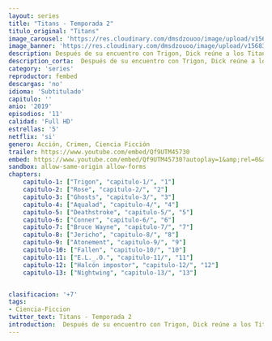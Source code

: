 ```yaml
---
layout: series
title: "Titans - Temporada 2"
titulo_original: "Titans"
image_carousel: 'https://res.cloudinary.com/dmsdzouoo/image/upload/v1568314385/titants2-min_lhwmsz.jpg'
image_banner: 'https://res.cloudinary.com/dmsdzouoo/image/upload/v1568314385/titans-temporada-dos-trailer-netflix-min_gdqrwi.jpg'
description: Después de su encuentro con Trigon, Dick reúne a los Titanes. Bajo su supervisión en su nuevo hogar en la Torre de los Titanes, Rachel, Gar y Jason Todd entrenan juntos para perfeccionar sus habilidades de héroe y trabajar juntos como un equipo. A ellos se unen Hank Hall y Dawn Granger, también conocidos como Hawk y Dove, y Donna Troy, también conocida como Wonder Girl. Aunque estos Titanes originales intentan hacer la transición a una vida normal, cuando los viejos enemigos resurgen, todos deben unirse para ocuparse de los asuntos pendientes. Y a medida que esta familia de viejos y nuevos Titanes, incluidos Conner Kent y Rose Wilson, aprenden a coexistir, la llegada de Deathstroke saca a la luz los pecados de los viejos Titanes que amenazan con desgarrar a esta nueva familia de Titanes una vez más.
description_corta:  Después de su encuentro con Trigon, Dick reúne a los Titanes. Bajo su supervisión en su nuevo hogar en la Torre de los Titanes, Rachel, Gar y Jason Todd entrenan juntos para perfeccionar sus habilidades de héroe y trabajar juntos como un equipo. A ellos se unen..
category: 'series'
reproductor: fembed
descargas: 'no'
idioma: 'Subtitulado'
capitulo: ''
anio: '2019'
episodios: '11'
calidad: 'Full HD'
estrellas: '5'
netflix: 'si'
genero: Acción, Crimen, Ciencia Ficción
trailer: https://www.youtube.com/embed/Qf9UTM45730
embed: https://www.youtube.com/embed/Qf9UTM45730?autoplay=1&amp;rel=0&amp;hd=1&border=0&wmode=opaque&enablejsapi=1&modestbranding=1&controls=1&showinfo=0
sandbox: allow-same-origin allow-forms 
chapters:
    capitulo-1: ["Trigon", "capitulo-1/", "1"]
    capitulo-2: ["Rose", "capitulo-2/", "2"]
    capitulo-3: ["Ghosts", "capitulo-3/", "3"]
    capitulo-4: ["Aqualad", "capitulo-4/", "4"]
    capitulo-5: ["Deathstroke", "capitulo-5/", "5"]
    capitulo-6: ["Conner", "capitulo-6/", "6"]
    capitulo-7: ["Bruce Wayne", "capitulo-7/", "7"]
    capitulo-8: ["Jericho", "capitulo-8/", "8"]
    capitulo-9: ["Atonement", "capitulo-9/", "9"]
    capitulo-10: ["Fallen", "capitulo-10/", "10"]
    capitulo-11: ["E.L._.O.", "capitulo-11/", "11"]
    capitulo-12: ["Halcón impostor", "capitulo-12/", "12"]
    capitulo-13: ["Nightwing", "capitulo-13/", "13"]


clasificacion: '+7'
tags:
- Ciencia-Ficcion
twitter_text: Titans - Temporada 2
introduction:  Después de su encuentro con Trigon, Dick reúne a los Titanes. Bajo su supervisión en su nuevo hogar en la Torre de los Titanes, Rachel, Gar y Jason Todd entrenan juntos para perfeccionar sus habilidades de héroe y trabajar juntos como un equipo. A ellos se unen
---
```












